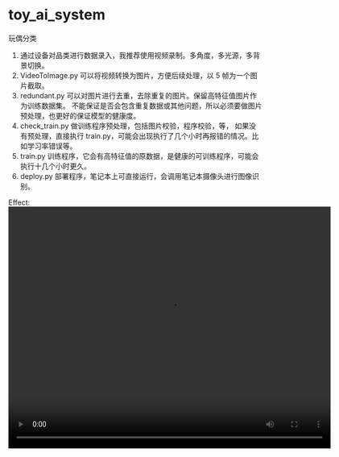 # toy_ai_system

玩偶分类

1. 通过设备对品类进行数据录入，我推荐使用视频录制。多角度，多光源，多背景切换。
2. VideoToImage.py 可以将视频转换为图片，方便后续处理，以 5 帧为一个图片截取。
3. redundant.py 可以对图片进行去重，去除重复的图片。保留高特征值图片作为训练数据集。
   不能保证是否会包含重复数据或其他问题，所以必须要做图片预处理，也更好的保证模型的健康度。
4. check_train.py 做训练程序预处理，包括图片校验，程序校验，等，
   如果没有预处理，直接执行 train.py，可能会出现执行了几个小时再报错的情况。比如学习率错误等。
5. train.py 训练程序，它会有高特征值的原数据，是健康的可训练程序，可能会执行十几个小时更久。
6. deploy.py 部署程序，笔记本上可直接运行，会调用笔记本摄像头进行图像识别。


Effect:
<video src="https://github.com/JiangYueLin7/toy_ai_system/blob/main/Effect/effect.mp4" controls width="640" height="480">
效果展示
</video>

